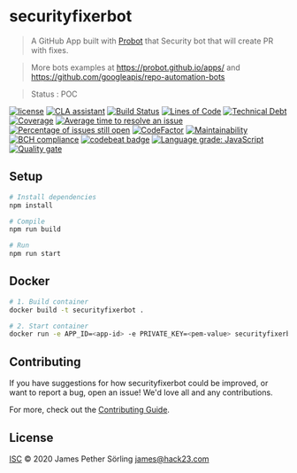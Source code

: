 # securityfixerbot

> A GitHub App built with [Probot](https://github.com/probot/probot) that Security bot that will create PR with fixes. 

> More bots examples at <https://probot.github.io/apps/> and <https://github.com/googleapis/repo-automation-bots>

> Status : POC

[![license](https://img.shields.io/github/license/Hack23/securityfixerbot.svg)](https://raw.githubusercontent.com/Hack23/securityfixerbot/master/LICENSE)
[![CLA assistant](https://cla-assistant.io/readme/badge/Hack23/securityfixerbot)](https://cla-assistant.io/Hack23/securityfixerbot)
[![Build Status](https://travis-ci.org/Hack23/securityfixerbot.svg?branch=master)](https://travis-ci.org/Hack23/securityfixerbot)
[![Lines of Code](https://sonarcloud.io/api/project_badges/measure?project=securityfixerbot&metric=ncloc)](https://sonarcloud.io/dashboard?id=securityfixerbot)
[![Technical Debt](https://sonarcloud.io/api/project_badges/measure?project=securityfixerbot&metric=sqale_index)](https://sonarcloud.io/dashboard?id=securityfixerbot)
[![Coverage](https://sonarcloud.io/api/project_badges/measure?project=securityfixerbot&metric=coverage)](https://sonarcloud.io/dashboard?id=securityfixerbot)
[![Average time to resolve an issue](http://isitmaintained.com/badge/resolution/Hack23/securityfixerbot.svg)](http://isitmaintained.com/project/Hack23/securityfixerbot "Average time to resolve an issue")
[![Percentage of issues still open](http://isitmaintained.com/badge/open/Hack23/securityfixerbot.svg)](http://isitmaintained.com/project/Hack23/securityfixerbot "Percentage of issues still open")
[![CodeFactor](https://www.codefactor.io/repository/github/hack23/securityfixerbot/badge)](https://www.codefactor.io/repository/github/hack23/securityfixerbot)
[![Maintainability](https://api.codeclimate.com/v1/badges/b979017ec19a8372a2ee/maintainability)](https://codeclimate.com/github/Hack23/securityfixerbot/maintainability)
[![BCH compliance](https://bettercodehub.com/edge/badge/Hack23/securityfixerbot?branch=master)](https://bettercodehub.com/results/Hack23/securityfixerbot)
[![codebeat badge](https://codebeat.co/badges/5a7cf18f-68cb-4535-b197-8b541bf9bb7c)](https://codebeat.co/projects/github-com-hack23-securityfixerbot-master)
[![Language grade: JavaScript](https://img.shields.io/lgtm/grade/javascript/g/Hack23/securityfixerbot.svg?logo=lgtm&logoWidth=18)](https://lgtm.com/projects/g/Hack23/securityfixerbot/context:javascript)
[![Quality gate](https://sonarcloud.io/api/project_badges/quality_gate?project=securityfixerbot)](https://sonarcloud.io/dashboard?id=securityfixerbot)


## Setup

```sh
# Install dependencies
npm install

# Compile
npm run build

# Run
npm run start
```

## Docker

```sh
# 1. Build container
docker build -t securityfixerbot .

# 2. Start container
docker run -e APP_ID=<app-id> -e PRIVATE_KEY=<pem-value> securityfixerbot
```

## Contributing

If you have suggestions for how securityfixerbot could be improved, or want to report a bug, open an issue! We'd love all and any contributions.

For more, check out the [Contributing Guide](CONTRIBUTING.md).

## License

[ISC](LICENSE) © 2020 James Pether Sörling <james@hack23.com>
